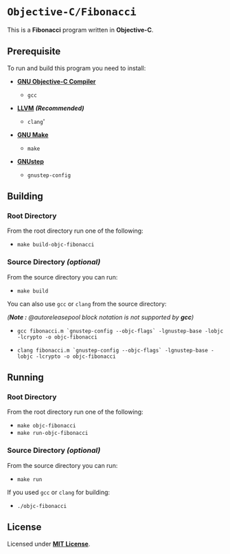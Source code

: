 # `Objective-C/Fibonacci`

This is a **Fibonacci** program written in **Objective-C**.

## Prerequisite

To run and build this program you need to install:

* [**GNU Objective-C Compiler**](https://gcc.gnu.org)
  * `gcc`

* [**LLVM**](https://releases.llvm.org/) _**(Recommended)**_
  * `clang`'

* [**GNU Make**](https://www.gnu.org/software/make/)
  * `make`

* [**GNUstep**](https://gnustep.github.io/)
  * `gnustep-config`

## Building

### Root Directory

From the root directory run one of the following:

* `make build-objc-fibonacci`

### Source Directory _(optional)_

From the source directory you can run:

* `make build`

You can also use `gcc` or `clang` from the source directory:

_(**Note :** @autoreleasepool block notation is not supported by **gcc**)_

* ```
  gcc fibonacci.m `gnustep-config --objc-flags` -lgnustep-base -lobjc -lcrypto -o objc-fibonacci
  ```
* ```
  clang fibonacci.m `gnustep-config --objc-flags` -lgnustep-base -lobjc -lcrypto -o objc-fibonacci
  ```

## Running

### Root Directory

From the root directory run one of the following:

* `make objc-fibonacci`
* `make run-objc-fibonacci`

### Source Directory _(optional)_

From the source directory you can run:

* `make run`

If you used `gcc` or `clang` for building:

* `./objc-fibonacci`

## License

Licensed under [**MIT License**](https://github.com/altersabeh/codes/blob/main/LICENSE).
